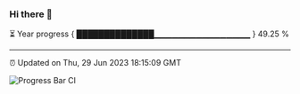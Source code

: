 ### Hi there 👋

⏳ Year progress { ██████████████▁▁▁▁▁▁▁▁▁▁▁▁▁▁▁▁ } 49.25 %

---

⏰ Updated on Thu, 29 Jun 2023 18:15:09 GMT

![Progress Bar CI](https://github.com/Shyam-Makwana/GitHub-Actions-Demo/workflows/Progress%20Bar%20CI/badge.svg)
